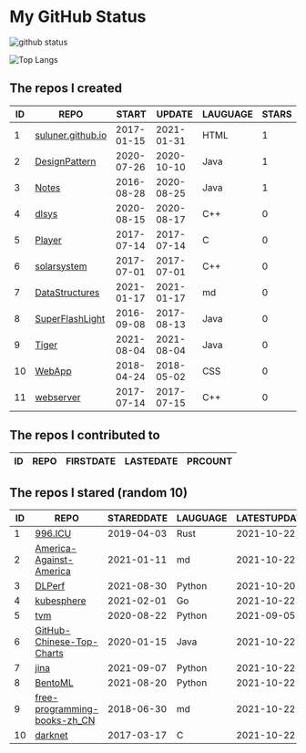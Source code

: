 # My GitHub Status

<img src="https://github-readme-stats-1.yihong0618.vercel.app/api?username=ThaddeusJiang&show_icons=true&&&hide_title=true&count_private=true" alt="github status" />

![Top Langs](https://github-readme-stats-1.yihong0618.vercel.app/api/top-langs/?username=ThaddeusJiang&layout=compact)

<!--START_SECTION:my_github-->
## The repos I created
| ID |                               REPO                                |   START    |   UPDATE   | LAUGUAGE | STARS |
|----|-------------------------------------------------------------------|------------|------------|----------|-------|
|  1 | [suluner.github.io](https://github.com/suluner/suluner.github.io) | 2017-01-15 | 2021-01-31 | HTML     |     1 |
|  2 | [DesignPattern](https://github.com/suluner/DesignPattern)         | 2020-07-26 | 2020-10-10 | Java     |     1 |
|  3 | [Notes](https://github.com/suluner/Notes)                         | 2016-08-28 | 2020-08-25 | Java     |     1 |
|  4 | [dlsys](https://github.com/suluner/dlsys)                         | 2020-08-15 | 2020-08-17 | C++      |     0 |
|  5 | [Player](https://github.com/suluner/Player)                       | 2017-07-14 | 2017-07-14 | C        |     0 |
|  6 | [solarsystem](https://github.com/suluner/solarsystem)             | 2017-07-01 | 2017-07-01 | C++      |     0 |
|  7 | [DataStructures](https://github.com/suluner/DataStructures)       | 2021-01-17 | 2021-01-17 | md       |     0 |
|  8 | [SuperFlashLight](https://github.com/suluner/SuperFlashLight)     | 2016-09-08 | 2017-08-13 | Java     |     0 |
|  9 | [Tiger](https://github.com/suluner/Tiger)                         | 2021-08-04 | 2021-08-04 | Java     |     0 |
| 10 | [WebApp](https://github.com/suluner/WebApp)                       | 2018-04-24 | 2018-05-02 | CSS      |     0 |
| 11 | [webserver](https://github.com/suluner/webserver)                 | 2017-07-14 | 2017-07-15 | C++      |     0 |

## The repos I contributed to
| ID | REPO | FIRSTDATE | LASTEDATE | PRCOUNT |
|----|------|-----------|-----------|---------|

## The repos I stared (random 10)
| ID |                                           REPO                                            | STAREDDATE | LAUGUAGE | LATESTUPDATE |
|----|-------------------------------------------------------------------------------------------|------------|----------|--------------|
|  1 | [996.ICU](https://github.com/996icu/996.ICU)                                              | 2019-04-03 | Rust     | 2021-10-22   |
|  2 | [America-Against-America](https://github.com/zealotCE/America-Against-America)            | 2021-01-11 | md       | 2021-10-22   |
|  3 | [DLPerf](https://github.com/Oneflow-Inc/DLPerf)                                           | 2021-08-30 | Python   | 2021-10-20   |
|  4 | [kubesphere](https://github.com/kubesphere/kubesphere)                                    | 2021-02-01 | Go       | 2021-10-22   |
|  5 | [tvm](https://github.com/tqchen/tvm)                                                      | 2020-08-22 | Python   | 2021-09-05   |
|  6 | [GitHub-Chinese-Top-Charts](https://github.com/kon9chunkit/GitHub-Chinese-Top-Charts)     | 2020-01-15 | Java     | 2021-10-22   |
|  7 | [jina](https://github.com/jina-ai/jina)                                                   | 2021-09-07 | Python   | 2021-10-22   |
|  8 | [BentoML](https://github.com/bentoml/BentoML)                                             | 2021-08-20 | Python   | 2021-10-22   |
|  9 | [free-programming-books-zh_CN](https://github.com/justjavac/free-programming-books-zh_CN) | 2018-06-30 | md       | 2021-10-22   |
| 10 | [darknet](https://github.com/pjreddie/darknet)                                            | 2017-03-17 | C        | 2021-10-22   |

<!--END_SECTION:my_github-->